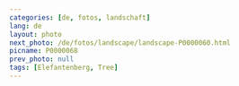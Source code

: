 ```yaml
---
categories: [de, fotos, landschaft]
lang: de
layout: photo
next_photo: /de/fotos/landscape/landscape-P0000060.html
picname: P0000068
prev_photo: null
tags: [Elefantenberg, Tree]
---
```

